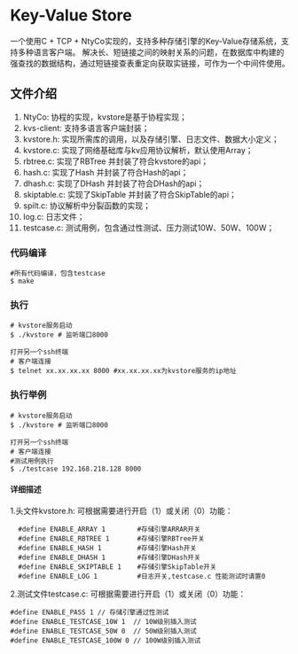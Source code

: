 # Key-Value Store
一个使用C + TCP + NtyCo实现的，支持多种存储引擎的Key-Value存储系统，支持多种语言客户端。
解决长、短链接之间的映射关系的问题，在数据库中构建的强查找的数据结构，通过短链接查表重定向获取实链接，可作为一个中间件使用。

## 文件介绍
1. NtyCo: 协程的实现，kvstore是基于协程实现；
2. kvs-client: 支持多语言客户端封装；
3. kvstore.h: 实现所需库的调用，以及存储引擎、日志文件、数据大小定义；
4. kvstore.c: 实现了网络基础库与kv应用协议解析，默认使用Array；
5. rbtree.c: 实现了RBTree 并封装了符合kvstore的api；
6. hash.c: 实现了Hash 并封装了符合Hash的api；
7. dhash.c: 实现了DHash 并封装了符合DHash的api；
8. skiptable.c: 实现了SkipTable 并封装了符合SkipTable的api；
9. spilt.c: 协议解析中分裂函数的实现；
10. log.c: 日志文件；
11. testcase.c: 测试用例，包含通过性测试、压力测试10W、50W、100W；

### 代码编译
```
#所有代码编译，包含testcase
$ make
```

### 执行
```
# kvstore服务启动
$ ./kvstore # 监听端口8000

打开另一个ssh终端
# 客户端连接
$ telnet xx.xx.xx.xx 8000 #xx.xx.xx.xx为kvstore服务的ip地址

```
### 执行举例
```
# kvstore服务启动
$ ./kvstore # 监听端口8000

打开另一个ssh终端
# 客户端连接
#测试用例执行
$ ./testcase 192.168.218.128 8000
```
#### 详细描述
1.头文件kvstore.h: 可根据需要进行开启（1）或关闭（0）功能：
```
  #define ENABLE_ARRAY 1        #存储引擎ARRAR开关
  #define ENABLE_RBTREE 1       #存储引擎RBTree开关   
  #define ENABLE_HASH 1         #存储引擎Hash开关
  #define ENABLE_DHASH 1        #存储引擎DHash开关
  #define ENABLE_SKIPTABLE 1    #存储引擎SkipTable开关
  #define ENABLE_LOG 1          #日志开关,testcase.c 性能测试时请置0
```

2.测试文件testcase.c: 可根据需要进行开启（1）或关闭（0）功能：
```
#define ENABLE_PASS 1 // 存储引擎通过性测试
#define ENABLE_TESTCASE_10W 1  // 10W级别插入测试
#define ENABLE_TESTCASE_50W 0  // 50W级别插入测试
#define ENABLE_TESTCASE_100W 0 // 100W级别插入测试
```
